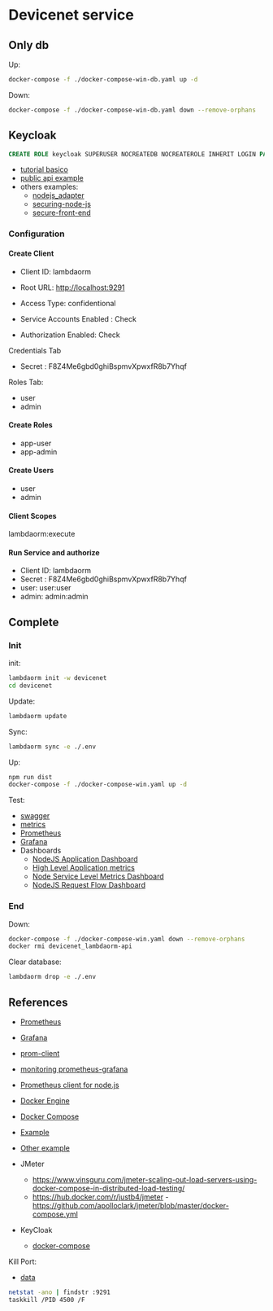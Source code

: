 # Devicenet service

## Only db

Up:

``` sh
docker-compose -f ./docker-compose-win-db.yaml up -d 
```

Down:

``` sh
docker-compose -f ./docker-compose-win-db.yaml down --remove-orphans
```

## Keycloak

```sql
CREATE ROLE keycloak SUPERUSER NOCREATEDB NOCREATEROLE INHERIT LOGIN PASSWORD 'keycloak';
```

- [tutorial basico](https://www.youtube.com/watch?v=4lAMd2hnU04)
- [public api example](https://medium.com/devops-dudes/securing-node-js-express-rest-apis-with-keycloak-a4946083be51)
- others examples:
  - [nodejs_adapter](https://www.keycloak.org/docs/latest/securing_apps/#_nodejs_adapter)
  - [securing-node-js](https://medium.com/devops-dudes/securing-node-js-express-rest-apis-with-keycloak-a4946083be51)
  - [secure-front-end](https://medium.com/devops-dudes/secure-front-end-react-js-and-back-end-node-js-express-rest-api-with-keycloak-daf159f0a94e)

### Configuration

#### Create Client

- Client ID: lambdaorm
- Root URL: <http://localhost:9291>

- Access Type: confidentional
- Service Accounts Enabled : Check
- Authorization Enabled: Check

Credentials Tab

- Secret : F8Z4Me6gbd0ghiBspmvXpwxfR8b7Yhqf

Roles Tab:

- user
- admin

#### Create Roles

- app-user
- app-admin

#### Create Users

- user
- admin

#### Client Scopes

lambdaorm:execute

#### Run Service and authorize

- Client ID: lambdaorm
- Secret : F8Z4Me6gbd0ghiBspmvXpwxfR8b7Yhqf
- user: user:user
- admin: admin:admin

## Complete

### Init

init:

```sh
lambdaorm init -w devicenet
cd devicenet
```

Update:

```sh
lambdaorm update
```

Sync:

```sh
lambdaorm sync -e ./.env
```

Up:

``` sh
npm run dist
docker-compose -f ./docker-compose-win.yaml up -d 
```

Test:

- [swagger](http://localhost:9291/docs)
- [metrics](http://localhost:9291/metrics)
- [Prometheus](http://localhost:9090)
- [Grafana](http://localhost:3000)
- Dashboards
  - [NodeJS Application Dashboard](http://localhost:3000/d/PTSqcpJWk/nodejs-application-dashboard)
  - [High Level Application metrics](http://localhost:3000/d/OnjTYJg7k/high-level-application-metrics)
  - [Node Service Level Metrics Dashboard](http://localhost:3000/d/WBxkVyRnz/node-service-level-metrics-dashboard)
  - [NodeJS Request Flow Dashboard](http://localhost:3000/d/2Er5E1R7k/nodejs-request-flow-dashboard)

### End

Down:

``` sh
docker-compose -f ./docker-compose-win.yaml down --remove-orphans
docker rmi devicenet_lambdaorm-api
```

Clear database:

```sh
lambdaorm drop -e ./.env
```

## References

- [Prometheus](https://prometheus.io)
- [Grafana](https://grafana.com/oss/grafana)
- [prom-client](https://www.npmjs.com/package/prom-client)
- [monitoring prometheus-grafana](https://stackabuse.com/nodejs-application-monitoring-with-prometheus-and-grafana)
- [Prometheus client for node.js](https://github.com/siimon/prom-client)
- [Docker Engine](https://docs.docker.com/engine)
- [Docker Compose](https://docs.docker.com/compose)
- [Example](https://github.com/StackAbuse/node-prometheus-grafana)
- [Other example](https://github.com/RisingStack/example-prometheus-nodejs)
- JMeter
  - <https://www.vinsguru.com/jmeter-scaling-out-load-servers-using-docker-compose-in-distributed-load-testing/>
  - <https://hub.docker.com/r/justb4/jmeter>
  -<https://github.com/apolloclark/jmeter/blob/master/docker-compose.yml>

- KeyCloak
  - [docker-compose](https://github.com/keycloak/keycloak-containers/blob/main/docker-compose-examples/keycloak-postgres.yml)

Kill Port:

- [data](https://stackoverflow.com/questions/39632667/how-do-i-kill-the-process-currently-using-a-port-on-localhost-in-windows)

```sh
netstat -ano | findstr :9291
taskkill /PID 4500 /F
```

